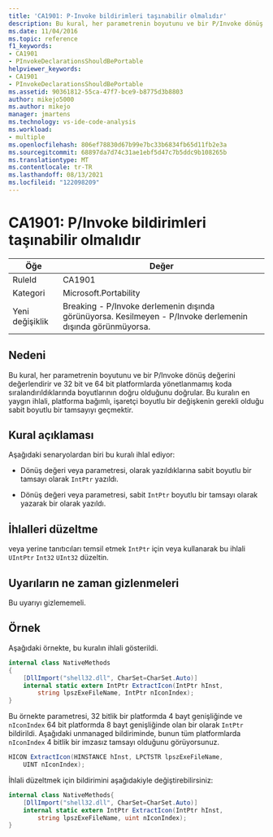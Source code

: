 ```yaml
---
title: 'CA1901: P-Invoke bildirimleri taşınabilir olmalıdır'
description: Bu kural, her parametrenin boyutunu ve bir P/Invoke dönüş değerini değerlendirir ve 32 bit ve 64 bit platformlarda yönetlanmamış koda sıralandırıldıklarında boyutlarının doğru olduğunu doğrular.
ms.date: 11/04/2016
ms.topic: reference
f1_keywords:
- CA1901
- PInvokeDeclarationsShouldBePortable
helpviewer_keywords:
- CA1901
- PInvokeDeclarationsShouldBePortable
ms.assetid: 90361812-55ca-47f7-bce9-b8775d3b8803
author: mikejo5000
ms.author: mikejo
manager: jmartens
ms.technology: vs-ide-code-analysis
ms.workload:
- multiple
ms.openlocfilehash: 806ef78830d67b99e7bc33b6834fb65d11fb2e3a
ms.sourcegitcommit: 68897da7d74c31ae1ebf5d47c7b5ddc9b108265b
ms.translationtype: MT
ms.contentlocale: tr-TR
ms.lasthandoff: 08/13/2021
ms.locfileid: "122098209"
---
```

# <a name="ca1901-pinvoke-declarations-should-be-portable"></a>CA1901: P/Invoke bildirimleri taşınabilir olmalıdır

|Öğe|Değer|
|-|-|
|RuleId|CA1901|
|Kategori|Microsoft.Portability|
|Yeni değişiklik|Breaking - P/Invoke derlemenin dışında görünüyorsa. Kesilmeyen - P/Invoke derlemenin dışında görünmüyorsa.|

## <a name="cause"></a>Nedeni
Bu kural, her parametrenin boyutunu ve bir P/Invoke dönüş değerini değerlendirir ve 32 bit ve 64 bit platformlarda yönetlanmamış koda sıralandırıldıklarında boyutlarının doğru olduğunu doğrular. Bu kuralın en yaygın ihlali, platforma bağımlı, işaretçi boyutlu bir değişkenin gerekli olduğu sabit boyutlu bir tamsayıyı geçmektir.

## <a name="rule-description"></a>Kural açıklaması
Aşağıdaki senaryolardan biri bu kuralı ihlal ediyor:

- Dönüş değeri veya parametresi, olarak yazıldıklarına sabit boyutlu bir tamsayı olarak `IntPtr` yazıldı.

- Dönüş değeri veya parametresi, sabit `IntPtr` boyutlu bir tamsayı olarak yazarak bir olarak yazıldı.

## <a name="how-to-fix-violations"></a>İhlalleri düzeltme
veya yerine tanıtıcıları temsil etmek `IntPtr` için veya kullanarak bu ihlali `UIntPtr` `Int32` `UInt32` düzeltin.

## <a name="when-to-suppress-warnings"></a>Uyarıların ne zaman gizlenmeleri
Bu uyarıyı gizlememeli.

## <a name="example"></a>Örnek
Aşağıdaki örnekte, bu kuralın ihlali gösterildi.

```csharp
internal class NativeMethods
{
    [DllImport("shell32.dll", CharSet=CharSet.Auto)]
    internal static extern IntPtr ExtractIcon(IntPtr hInst,
        string lpszExeFileName, IntPtr nIconIndex);
}
```

Bu örnekte parametresi, 32 bitlik bir platformda 4 bayt genişliğinde ve `nIconIndex` 64 bit platformda 8 bayt genişliğinde olan bir olarak `IntPtr` bildirildi. Aşağıdaki unmanaged bildiriminde, bunun tüm platformlarda `nIconIndex` 4 bitlik bir imzasız tamsayı olduğunu görüyorsunuz.

```csharp
HICON ExtractIcon(HINSTANCE hInst, LPCTSTR lpszExeFileName,
    UINT nIconIndex);
```

İhlali düzeltmek için bildirimini aşağıdakiyle değiştirebilirsiniz:

```csharp
internal class NativeMethods{
    [DllImport("shell32.dll", CharSet=CharSet.Auto)]
    internal static extern IntPtr ExtractIcon(IntPtr hInst,
        string lpszExeFileName, uint nIconIndex);
}
```
